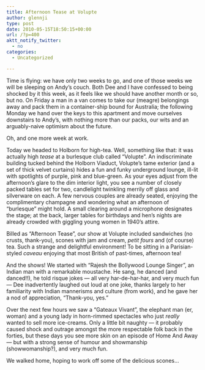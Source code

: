 ```yaml
---
title: Afternoon Tease at Volupte
author: glennji
type: post
date: 2010-05-15T18:50:15+00:00
url: /?p=400
aktt_notify_twitter:
  - no
categories:
  - Uncategorized

---
```

Time is flying: we have only two weeks to go, and one of those weeks we will be sleeping on Andy&#8217;s couch. Both Dee and I have confessed to being shocked by it this week, as it feels like we should have another month or so, but no. On Friday a man in a van comes to take our (meagre) belongings away and pack them in a container-ship bound for Australia; the following Monday we hand over the keys to this apartment and move ourselves downstairs to Andy&#8217;s, with nothing more than our packs, our wits and an arguably-naive optimism about the future.
  
Oh, and one more week at work.
  
Today we headed to Holborn for high-tea. Well, something like that: it was actually high _tease_ at a burlesque club called &#8220;Volupte&#8221;. An indiscriminate building tucked behind the Holborn Viaduct, Volupte&#8217;s tame exterior (and a set of thick velvet curtains) hides a fun and funky underground lounge, ill-lit with spotlights of purple, pink and blue-green. As your eyes adjust from the afternoon&#8217;s glare to the dim interior light, you see a number of closely packed tables set for two, candlelight twinkling merrily off glass and silverware on each. A few nervous couples are already seated, enjoying the complimentary champagne and wondering what an afternoon of &#8220;burlesque&#8221; might hold. A small clearing around a microphone designates the stage; at the back, larger tables for birthdays and hen&#8217;s nights are already crowded with giggling young women in 1940&#8217;s attire.
  
Billed as &#8220;Afternoon Tease&#8221;, our show at Volupte included sandwiches (no crusts, thank-you), scones with jam and cream, _petit fours_ and (of course) tea. Such a strange and delightful environment! To be sitting in a Parisian-styled _caveau_ enjoying that most British of past-times, afternoon tea!
  
And the shows! We started with &#8220;Rajesh the Bollywood Lounge Singer&#8221;, an Indian man with a remarkable moustache. He sang, he danced (and danced!!), he told risque jokes &#8212; all very har-de-har-har, and very much fun &#8212; Dee inadvertently laughed out loud at one joke, thanks largely to her familiarity with Indian mannerisms and culture (from work), and he gave her a nod of appreciation, &#8220;Thank-you, yes.&#8221;
  
Over the next few hours we saw a &#8220;Gateaux Vivant&#8221;, the elephant man (er, woman) and a young lady in horn-rimmed spectacles who just _really_ wanted to sell more ice-creams. Only a little bit naughty &#8212; it probably caused shock and outrage amongst the more respectable folk back in the forties, but these days you see more skin on an episode of Home And Away &#8212; but with a strong sense of humour and showmanship (showwomanship?), and very much fun.
  
We walked home, hoping to work off some of the delicious scones&#8230;

